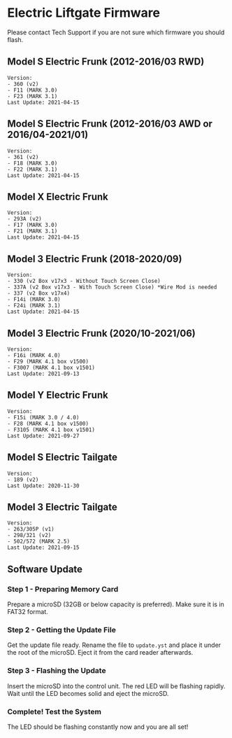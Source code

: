 # Electric Liftgate Firmware

Please contact Tech Support if you are not sure which firmware you should flash.

## Model S Electric Frunk (2012-2016/03 RWD)
```
Version:
- 360 (v2)
- F11 (MARK 3.0)
- F23 (MARK 3.1)
Last Update: 2021-04-15
```

## Model S Electric Frunk (2012-2016/03 AWD or 2016/04-2021/01)
```
Version:
- 361 (v2)
- F18 (MARK 3.0)
- F22 (MARK 3.1)
Last Update: 2021-04-15
```

## Model X Electric Frunk
```
Version:
- 293A (v2)
- F17 (MARK 3.0)
- F21 (MARK 3.1)
Last Update: 2021-04-15
```

## Model 3 Electric Frunk (2018-2020/09)
```
Version:
- 330 (v2 Box v17x3 - Without Touch Screen Close)
- 337A (v2 Box v17x3 - With Touch Screen Close) *Wire Mod is needed
- 337 (v2 Box v17x4)
- F14i (MARK 3.0)
- F24i (MARK 3.1)
Last Update: 2021-04-15
```

## Model 3 Electric Frunk (2020/10-2021/06)
```
Version:
- F16i (MARK 4.0)
- F29 (MARK 4.1 box v1500)
- F3007 (MARK 4.1 box v1501)
Last Update: 2021-09-13
```

## Model Y Electric Frunk
```
Version:
- F15i (MARK 3.0 / 4.0)
- F28 (MARK 4.1 box v1500)
- F3105 (MARK 4.1 box v1501)
Last Update: 2021-09-27
```

## Model S Electric Tailgate
```
Version:
- 189 (v2)
Last Update: 2020-11-30
```

## Model 3 Electric Tailgate
```
Version:
- 263/305P (v1)
- 298/321 (v2)
- 502/572 (MARK 2.5)
Last Update: 2021-09-15
```

## Software Update
### Step 1 - Preparing Memory Card
Prepare a microSD (32GB or below capacity is preferred).
Make sure it is in FAT32 format.

### Step 2 - Getting the Update File
Get the update file ready.
Rename the file to `update.yst` and place it under the root of the microSD.
Eject it from the card reader afterwards.

### Step 3 - Flashing the Update
Insert the microSD into the control unit.
The red LED will be flashing rapidly.
Wait until the LED becomes solid and eject the microSD.

### Complete! Test the System
The LED should be flashing constantly now and you are all set!
